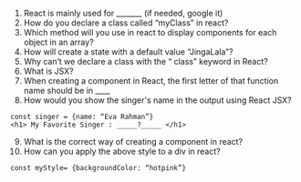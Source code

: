 1. React is mainly used for _______ (if needed, google it)
2. How do you declare a class called “myClass” in react?
3. Which method will you use in react to display components for each object in an array?
4. How will create a state with a default value “JingaLala”?
5. Why can’t we declare a class with the “ class” keyword in React?
6. What is JSX?
7. When creating a component in React, the first letter of that function name should be in ____
8. How would you show the singer's name in the output using React JSX?
```
const singer = {name: “Eva Rahman”}
<h1> My Favorite Singer : _____?_____ </h1>
```
9. What is the correct way of creating a component in react?
10. How can you apply the above style to a div in react?
```
const myStyle= {backgroundColor: “hotpink”}
```



